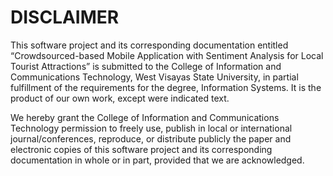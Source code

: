 # DISCLAIMER
This software project and its corresponding documentation entitled “Crowdsourced-based Mobile Application with Sentiment Analysis for Local 
Tourist Attractions” is submitted to the College of Information and Communications Technology, West Visayas State University, in partial 
fulfillment of the requirements for the degree, Information Systems. It is the product of our own work, except were indicated text.

We hereby grant the College of Information and Communications Technology permission to freely use, publish in local or international 
journal/conferences, reproduce, or distribute publicly the paper and electronic copies of this software project and its corresponding 
documentation in whole or in part, provided that we are acknowledged.
